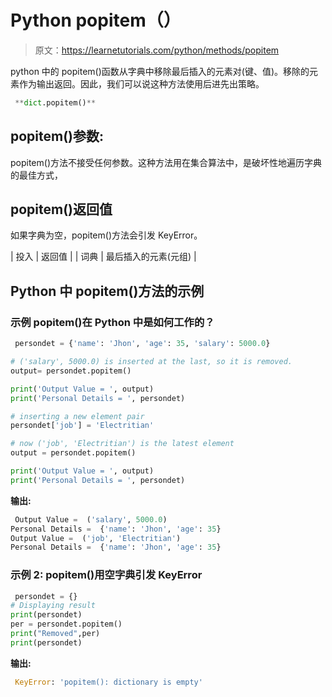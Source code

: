 # Python popitem（）

> 原文：<https://learnetutorials.com/python/methods/popitem>

python 中的 popitem()函数从字典中移除最后插入的元素对(键、值)。移除的元素作为输出返回。因此，我们可以说这种方法使用后进先出策略。

```py
 **dict.popitem()** 

```

## popitem()参数:

popitem()方法不接受任何参数。这种方法用在集合算法中，是破坏性地遍历字典的最佳方式，

## popitem()返回值

如果字典为空，popitem()方法会引发 KeyError。

| 投入 | 返回值 |
| 词典 | 最后插入的元素(元组) |

## Python 中 popitem()方法的示例

### 示例 popitem()在 Python 中是如何工作的？

```py
 persondet = {'name': 'Jhon', 'age': 35, 'salary': 5000.0}

# ('salary', 5000.0) is inserted at the last, so it is removed.
output= persondet.popitem()

print('Output Value = ', output)
print('Personal Details = ', persondet)

# inserting a new element pair
persondet['job'] = 'Electritian'

# now ('job', 'Electritian') is the latest element
output = persondet.popitem()

print('Output Value = ', output)
print('Personal Details = ', persondet) 

```

**输出:**

```py
 Output Value =  ('salary', 5000.0)
Personal Details =  {'name': 'Jhon', 'age': 35}
Output Value =  ('job', 'Electritian')
Personal Details =  {'name': 'Jhon', 'age': 35} 
```

### 示例 2: popitem()用空字典引发 KeyError

```py
 persondet = {}  
# Displaying result  
print(persondet)  
per = persondet.popitem()  
print("Removed",per)  
print(persondet) 

```

**输出:**

```py
 KeyError: 'popitem(): dictionary is empty' 
```